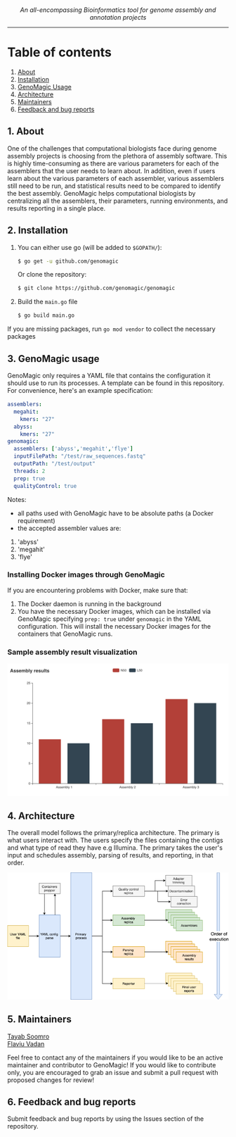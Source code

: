 <p align="center">
    <img src="https://user-images.githubusercontent.com/19979068/77257398-9cedfe80-6c39-11ea-890a-9167ffd1b374.png" alt="">
    <br /><i>An all-encompassing Bioinformatics tool for genome assembly and annotation projects</i><br>
</p>

---

# Table of contents

1. [About](#1-about) </br>
1. [Installation](#2-installation)
1. [GenoMagic Usage](#3-genomagic-usage)
1. [Architecture](#4-architecture)
1. [Maintainers](#5-maintainers)
1. [Feedback and bug reports](#6-feedback-and-bug-reports)

## 1. About

One of the challenges that computational biologists face during genome assembly projects is choosing 
from the plethora of assembly software. This is highly time-consuming as there are various parameters for each of the 
assemblers that the user needs to learn about. In addition, even if users learn about the various parameters of each 
assembler, various assemblers still need to be run, and statistical results need to be compared to identify the best 
assembly. GenoMagic helps computational biologists by centralizing all the assemblers, their parameters, running 
environments, and results reporting in a single place. 
 
## 2. Installation

1. You can either use go (will be added to `$GOPATH/`):
    ```sh
    $ go get -u github.com/genomagic
    ```
    
    Or clone the repository:  
    ```sh
    $ git clone https://github.com/genomagic/genomagic
    ```
1. Build the `main.go` file
    ```sh
    $ go build main.go
    ```

If you are missing packages, run `go mod vendor` to collect the necessary packages

## 3. GenoMagic usage

GenoMagic only requires a YAML file that contains the configuration it should use to run its processes. A template can 
be found in this repository. For convenience, here's an example specification:

```yaml
assemblers:
  megahit:
    kmers: "27"
  abyss:
    kmers: "27"
genomagic:
  assemblers: ['abyss','megahit','flye']
  inputFilePath: "/test/raw_sequences.fastq"
  outputPath: "/test/output"
  threads: 2
  prep: true
  qualityControl: true
```
Notes: 
 - all paths used with GenoMagic have to be absolute paths (a Docker requirement)
 - the accepted assembler values are:
1. 'abyss'
1. 'megahit'
1. 'flye'

### Installing Docker images through GenoMagic

If you are encountering problems with Docker, make sure that:
1. The Docker daemon is running in the background
1. You have the necessary Docker images, which can be installed via GenoMagic specifying `prep: true` under `genomagic`
in the YAML configuration. This will install the necessary Docker images for the containers that GenoMagic 
runs.

### Sample assembly result visualization

![](example_viz.png)

## 4. Architecture

The overall model follows the primary/replica architecture. The primary is what users interact with. 
The users specify the files containing the contigs and what type of read they have e.g Illumina. 
The primary takes the user's input and schedules assembly, parsing of results, and reporting, in that order. 

![](./architecture.png)

## 5. Maintainers

[Tayab Soomro](https://github.com/tayabsoomro)  
[Flaviu Vadan](https://github.com/flaviuvadan)

Feel free to contact any of the maintainers if you would like to be an active 
maintainer and contributor to GenoMagic! If you would like to contribute only,
you are encouraged to grab an issue and submit a pull request with proposed
changes for review! 

## 6. Feedback and bug reports

Submit feedback and bug reports by using the Issues section of the repository.

